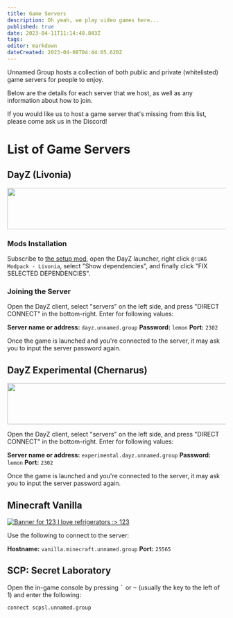 ```yaml
---
title: Game Servers
description: Oh yeah, we play video games here...
published: true
date: 2023-04-11T11:14:48.843Z
tags: 
editor: markdown
dateCreated: 2023-04-08T04:44:05.620Z
---
```


Unnamed Group hosts a collection of both public and private (whitelisted) game servers for people to enjoy.

Below are the details for each server that we host, as well as any information about how to join.

If you would like us to host a game server that's missing from this list, please come ask us in the Discord!

# List of Game Servers

## DayZ (Livonia)

<a href="https://www.gametracker.com/server_info/185.216.147.175:2302/" target="_blank"><img src="https://cache.gametracker.com/server_info/185.216.147.175:2302/b_560_95_1.png" border="0" width="560" height="95" alt=""/></a>

### Mods Installation

Subscribe to [the setup mod](https://steamcommunity.com/sharedfiles/filedetails/?id=2960880886), open the DayZ launcher, right click `@!UAG Modpack - Livonia`, select "Show dependencies", and finally click "FIX SELECTED DEPENDENCIES".

### Joining the Server

Open the DayZ client, select "servers" on the left side, and press "DIRECT CONNECT" in the bottom-right. Enter for following values:

**Server name or address:** `dayz.unnamed.group`
**Password:** `lemon`
**Port:** `2302`

Once the game is launched and you're connected to the server, it may ask you to input the server password again.

## DayZ Experimental (Chernarus)

<a href="https://www.gametracker.com/server_info/88.198.52.78:2302/" target="_blank"><img src="https://cache.gametracker.com/server_info/88.198.52.78:2302/b_560_95_1.png" border="0" width="560" height="95" alt=""/></a>

Open the DayZ client, select "servers" on the left side, and press "DIRECT CONNECT" in the bottom-right. Enter for following values:

**Server name or address:** `experimental.dayz.unnamed.group`
**Password:** `lemon`
**Port:** `2302`

Once the game is launched and you're connected to the server, it may ask you to input the server password again.

## Minecraft Vanilla

[![Banner for 123 I love refrigerators :> 123](https://cdn.battlemetrics.com/b/gOdc3PioP/20297619.png?foreground=%23EEEEEE&background=%23222222&lines=%23333333&linkColor=%231185ec&chartColor=%23FF0700)](https://www.battlemetrics.com/servers/minecraft/20297619)

Use the following to connect to the server:

**Hostname:** `vanilla.minecraft.unnamed.group`
**Port:** `25565`

## SCP: Secret Laboratory

Open the in-game console by pressing <kbd>`</kbd> or <kbd>~</kbd> (usually the key to the left of 1) and enter the following:

`connect scpsl.unnamed.group`